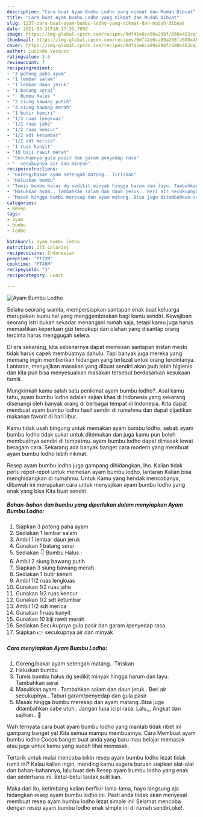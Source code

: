```yaml
---
description: "Cara buat Ayam Bumbu Lodho yang nikmat dan Mudah Dibuat"
title: "Cara buat Ayam Bumbu Lodho yang nikmat dan Mudah Dibuat"
slug: 1237-cara-buat-ayam-bumbu-lodho-yang-nikmat-dan-mudah-dibuat
date: 2021-05-31T10:17:35.709Z
image: https://img-global.cpcdn.com/recipes/0df42e6ca99a298f/680x482cq70/ayam-bumbu-lodho-foto-resep-utama.jpg
thumbnail: https://img-global.cpcdn.com/recipes/0df42e6ca99a298f/680x482cq70/ayam-bumbu-lodho-foto-resep-utama.jpg
cover: https://img-global.cpcdn.com/recipes/0df42e6ca99a298f/680x482cq70/ayam-bumbu-lodho-foto-resep-utama.jpg
author: Lucinda Vasquez
ratingvalue: 3.6
reviewcount: 7
recipeingredient:
- "3 potong paha ayam"
- "1 lembar salam"
- "1 lembar daun jeruk"
- "1 batang serai"
- "  Bumbu Halus "
- "2 siung bawang putih"
- "3 siung bawang merah"
- "1 butir kemiri"
- "1/2 ruas lengkuas"
- "1/2 ruas jahe"
- "1/2 ruas kencur"
- "1/2 sdt ketumbar"
- "1/2 sdt merica"
- "1 ruas kunyit"
- "10 biji rawit merah"
- "Secukupnya gula pasir dan garam penyedap rasa"
- "  secukupnya air dan minyak"
recipeinstructions:
- "Goreng/bakar ayam setengah matang.. Tiriskan"
- "Haluskan bumbu"
- "Tumis bumbu halus dg sedikit minyak hingga harum dan layu. Tambahkan serai"
- "Masukkan ayam.. Tambahkan salam dan daun jeruk.. Beri air secukupnya.. Taburi garam/penyedap dan gula pasir"
- "Masak hingga bumbu meresap dan ayam matang..Bisa juga ditambahkan cabe utuh.. Jangan lupa icipi rasa. Lalu,,, Angkat dan sajikan.. 🙌"
categories:
- Resep
tags:
- ayam
- bumbu
- lodho

katakunci: ayam bumbu lodho 
nutrition: 273 calories
recipecuisine: Indonesian
preptime: "PT22M"
cooktime: "PT46M"
recipeyield: "3"
recipecategory: Lunch

---
```



![Ayam Bumbu Lodho](https://img-global.cpcdn.com/recipes/0df42e6ca99a298f/680x482cq70/ayam-bumbu-lodho-foto-resep-utama.jpg)

Selaku seorang wanita, mempersiapkan santapan enak buat keluarga merupakan suatu hal yang menggembirakan bagi kamu sendiri. Kewajiban seorang istri bukan sekadar menangani rumah saja, tetapi kamu juga harus memastikan keperluan gizi tercukupi dan olahan yang disantap orang tercinta harus menggugah selera.

Di era  sekarang, kita sebenarnya dapat memesan santapan instan meski tidak harus capek membuatnya dahulu. Tapi banyak juga mereka yang memang ingin memberikan hidangan yang terlezat untuk orang tercintanya. Lantaran, menyajikan masakan yang dibuat sendiri akan jauh lebih higienis dan kita pun bisa menyesuaikan masakan tersebut berdasarkan kesukaan famili. 



Mungkinkah kamu salah satu penikmat ayam bumbu lodho?. Asal kamu tahu, ayam bumbu lodho adalah sajian khas di Indonesia yang sekarang disenangi oleh banyak orang di berbagai tempat di Indonesia. Kita dapat membuat ayam bumbu lodho hasil sendiri di rumahmu dan dapat dijadikan makanan favorit di hari libur.

Kamu tidak usah bingung untuk memakan ayam bumbu lodho, sebab ayam bumbu lodho tidak sukar untuk ditemukan dan juga kamu pun boleh membuatnya sendiri di tempatmu. ayam bumbu lodho dapat dimasak lewat beragam cara. Sekarang ada banyak banget cara modern yang membuat ayam bumbu lodho lebih nikmat.

Resep ayam bumbu lodho juga gampang dihidangkan, lho. Kalian tidak perlu repot-repot untuk memesan ayam bumbu lodho, lantaran Kalian bisa menghidangkan di rumahmu. Untuk Kamu yang hendak mencobanya, dibawah ini merupakan cara untuk menyajikan ayam bumbu lodho yang enak yang bisa Kita buat sendiri.

<!--inarticleads1-->

##### Bahan-bahan dan bumbu yang diperlukan dalam menyiapkan Ayam Bumbu Lodho:

1. Siapkan 3 potong paha ayam
1. Sediakan 1 lembar salam
1. Ambil 1 lembar daun jeruk
1. Gunakan 1 batang serai
1. Sediakan  👇 Bumbu Halus :
1. Ambil 2 siung bawang putih
1. Siapkan 3 siung bawang merah
1. Sediakan 1 butir kemiri
1. Ambil 1/2 ruas lengkuas
1. Gunakan 1/2 ruas jahe
1. Gunakan 1/2 ruas kencur
1. Gunakan 1/2 sdt ketumbar
1. Ambil 1/2 sdt merica
1. Gunakan 1 ruas kunyit
1. Gunakan 10 biji rawit merah
1. Sediakan Secukupnya gula pasir dan garam /penyedap rasa
1. Siapkan  👉 secukupnya air dan minyak




<!--inarticleads2-->

##### Cara menyiapkan Ayam Bumbu Lodho:

1. Goreng/bakar ayam setengah matang.. Tiriskan
1. Haluskan bumbu
1. Tumis bumbu halus dg sedikit minyak hingga harum dan layu. Tambahkan serai
1. Masukkan ayam.. Tambahkan salam dan daun jeruk.. Beri air secukupnya.. Taburi garam/penyedap dan gula pasir
1. Masak hingga bumbu meresap dan ayam matang..Bisa juga ditambahkan cabe utuh.. Jangan lupa icipi rasa. Lalu,,, Angkat dan sajikan.. 🙌




Wah ternyata cara buat ayam bumbu lodho yang mantab tidak ribet ini gampang banget ya! Kita semua mampu membuatnya. Cara Membuat ayam bumbu lodho Cocok banget buat anda yang baru mau belajar memasak atau juga untuk kamu yang sudah lihai memasak.

Tertarik untuk mulai mencoba bikin resep ayam bumbu lodho lezat tidak rumit ini? Kalau kalian ingin, mending kamu segera buruan siapkan alat-alat dan bahan-bahannya, lalu buat deh Resep ayam bumbu lodho yang enak dan sederhana ini. Betul-betul taidak sulit kan. 

Maka dari itu, ketimbang kalian berfikir lama-lama, hayo langsung aja hidangkan resep ayam bumbu lodho ini. Pasti anda tiidak akan menyesal membuat resep ayam bumbu lodho lezat simple ini! Selamat mencoba dengan resep ayam bumbu lodho enak simple ini di rumah sendiri,oke!.

